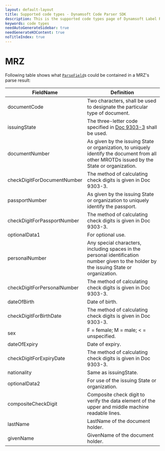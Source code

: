 ```yaml
---
layout: default-layout
title: Supported code types - Dynamsoft Code Parser SDK 
description: This is the supported code types page of Dynamsoft Label Recoginizer SDK.
keywords: code types
needAutoGenerateSidebar: true
needGenerateH3Content: true
noTitleIndex: true
---
```


# MRZ

Following table shows what [`ParseField`](../development/javascript/api-reference/interface/ParseField.md)s could be contained in a MRZ's parse result:

| FieldName | Definition |
|---|---|
| documentCode | Two characters, shall be used to designate the particular type of document. |
| issuingState | The three-letter code specified in [Doc 9303-3](https://www.icao.int/publications/Documents/9303_p3_cons_en.pdf) shall be used. |
| documentNumber | As given by the issuing State or organization, to uniquely identify the document from all other MROTDs issued by the State or organization. |
| checkDigitForDocumentNumber | The method of calculating check digits is given in Doc 9303-3. |
| passportNumber | As given by the issuing State or organization to uniquely identify the passport. |
| checkDigitForPassportNumber | The method of calculating check digits is given in Doc 9303-3. |
| optionalData1 | For optional use. |
| personalNumber | Any special characters, including spaces in the personal identification number given to the holder by the issuing State or organization. |
| checkDigitForPersonalNumber | The method of calculating check digits is given in Doc 9303-3. |
| dateOfBirth | Date of birth. |
| checkDigitForBirthDate | The method of calculating check digits is given in Doc 9303-3. |
| sex | F = female; M = male; < = unspecified. |
| dateOfExpiry | Date of expiry. |
| checkDigitForExpiryDate | The method of calculating check digits is given in Doc 9303-3. |
| nationality | Same as issuingState. |
| optionalData2 | For use of the issuing State or organization. |
| compositeCheckDigit | Composite check digit to verify the data element of the upper and middle machine readable lines.  |
| lastName | LastName of the document holder. |
| givenName | GivenName of the document holder. |
